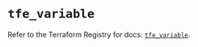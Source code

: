 # `tfe_variable`

Refer to the Terraform Registry for docs: [`tfe_variable`](https://registry.terraform.io/providers/hashicorp/tfe/0.65.2/docs/resources/variable).
